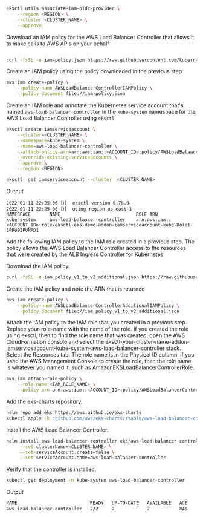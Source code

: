


```bash

eksctl utils associate-iam-oidc-provider \
    --region <REGION> \
    --cluster <CLUSTER_NAME> \
    --approve

```

Download an IAM policy for the AWS Load Balancer Controller that allows it to make calls to AWS APIs on your behalf
```bash

curl -fsSL -o iam-policy.json https://raw.githubusercontent.com/kubernetes-sigs/aws-load-balancer-controller/v2.3.1/docs/install/iam_policy.json
```

Create an IAM policy using the policy downloaded in the previous step
```bash
aws iam create-policy \
    --policy-name AWSLoadBalancerControllerIAMPolicy \
    --policy-document file://iam-policy.json
```

Create an IAM role and annotate the Kubernetes service account that's named ```aws-load-balancer-controller``` in the ```kube-system``` namespace for the AWS Load Balancer Controller using ```eksctl ```

```bash
eksctl create iamserviceaccount \
    --cluster=<CLUSTER_NAME> \
    --namespace=kube-system \
    --name=aws-load-balancer-controller \
    --attach-policy-arn=arn:aws:iam::<ACCOUNT_ID>:policy/AWSLoadBalancerControllerIAMPolicy \
    --override-existing-serviceaccounts \
    --approve \
    --region <REGION>
```

```bash
eksctl  get iamserviceaccount --cluster  <CLUSTER_NAME>
```
Output
```
2022-01-11 22:25:06 [ℹ]  eksctl version 0.78.0
2022-01-11 22:25:06 [ℹ]  using region us-east-1
NAMESPACE       NAME                            ROLE ARN
kube-system     aws-load-balancer-controller    arn:aws:iam::<ACCOUNT_ID>:role/eksctl-eks-demo-addon-iamserviceaccount-kube-Role1-6PRU9IPUNAD1
```

Add the following IAM policy to the IAM role created in a previous step. The policy allows the AWS Load Balancer Controller access to the resources that were created by the ALB Ingress Controller for Kubernetes

Download the IAM policy.
```bash
curl -fsSL -o iam_policy_v1_to_v2_additional.json https://raw.githubusercontent.com/kubernetes-sigs/aws-load-balancer-controller/v2.3.1/docs/install/iam_policy_v1_to_v2_additional.json
```

Create the IAM policy and note the ARN that is returned
```bash
aws iam create-policy \
    --policy-name AWSLoadBalancerControllerAdditionalIAMPolicy \
    --policy-document file://iam_policy_v1_to_v2_additional.json
```

Attach the IAM policy to the IAM role that you created in a previous step. Replace your-role-name with the name of the role. If you created the role using eksctl, then to find the role name that was created, open the AWS CloudFormation console and select the eksctl-your-cluster-name-addon-iamserviceaccount-kube-system-aws-load-balancer-controller stack. Select the Resources tab. The role name is in the Physical ID column. If you used the AWS Management Console to create the role, then the role name is whatever you named it, such as AmazonEKSLoadBalancerControllerRole.

```bash
aws iam attach-role-policy \
    --role-name <IAM_ROLE_NAME> \
    --policy-arn arn:aws:iam::<ACCOUNT_ID>:policy/AWSLoadBalancerControllerAdditionalIAMPolicy
```

Add the eks-charts repository.
```bash
helm repo add eks https://aws.github.io/eks-charts
kubectl apply -k "github.com/aws/eks-charts/stable/aws-load-balancer-controller//crds?ref=master"
```

Install the AWS Load Balancer Controller.
```bash
helm install aws-load-balancer-controller eks/aws-load-balancer-controller -n kube-system \
     --set clusterName=<CLUSTER_NAME> \
     --set serviceAccount.create=false \
     --set serviceAccount.name=aws-load-balancer-controller
```     


Verify that the controller is installed.
```bash
kubectl get deployment -n kube-system aws-load-balancer-controller
```

Output
```bash
NAME                           READY   UP-TO-DATE   AVAILABLE   AGE
aws-load-balancer-controller   2/2     2            2           84s
```
